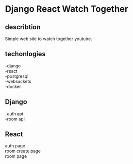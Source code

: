 # Django React Watch Together
## describtion
Simple web site to watch together youtube.

## techonlogies
-django \
-react \
-postgresql \
-websockets \
-docker 

## Django
-auth api \
-room api 

## React
auth page \
room create page \
room page 